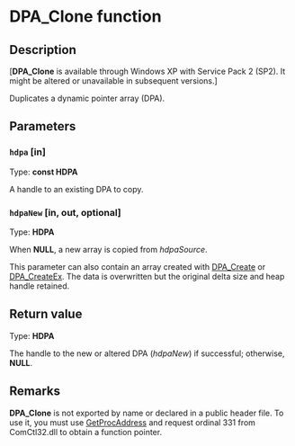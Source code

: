 # DPA_Clone function

## Description

[**DPA_Clone** is available through Windows XP with Service Pack 2 (SP2). It might be altered or unavailable in subsequent versions.]

Duplicates a dynamic pointer array (DPA).

## Parameters

### `hdpa` [in]

Type: **const HDPA**

A handle to an existing DPA to copy.

### `hdpaNew` [in, out, optional]

Type: **HDPA**

When **NULL**, a new array is copied from *hdpaSource*.

This parameter can also contain an array created with [DPA_Create](https://learn.microsoft.com/windows/desktop/api/dpa_dsa/nf-dpa_dsa-dpa_create) or [DPA_CreateEx](https://learn.microsoft.com/windows/desktop/api/dpa_dsa/nf-dpa_dsa-dpa_createex). The data is overwritten but the original delta size and heap handle retained.

## Return value

Type: **HDPA**

The handle to the new or altered DPA (*hdpaNew*) if successful; otherwise, **NULL**.

## Remarks

**DPA_Clone** is not exported by name or declared in a public header file. To use it, you must use [GetProcAddress](https://learn.microsoft.com/windows/desktop/api/libloaderapi/nf-libloaderapi-getprocaddress) and request ordinal 331 from ComCtl32.dll to obtain a function pointer.